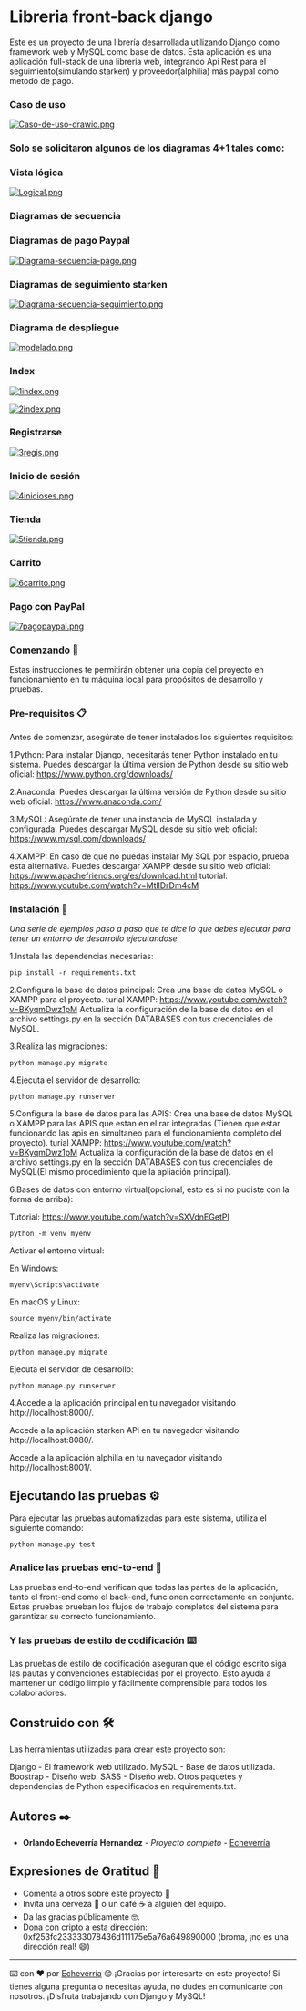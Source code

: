 # Libreria front-back django
Este es un proyecto de una librería desarrollada utilizando Django como framework web y MySQL como base de datos. Esta aplicación es una aplicación full-stack de una libreria web, integrando Api Rest para el seguimiento(simulando starken) y proveedor(alphilia) más paypal como metodo de pago.
### Caso de uso
[![Caso-de-uso-drawio.png](https://i.postimg.cc/fbjxm95F/Caso-de-uso-drawio.png)](https://postimg.cc/sBxQR1k9)

### Solo se solicitaron algunos de los diagramas 4+1 tales como:

### Vista lógica
[![Logical.png](https://i.postimg.cc/mkw9FfwH/Logical.png)](https://postimg.cc/FkYz26wr)

### Diagramas de secuencia

### Diagramas de pago Paypal
[![Diagrama-secuencia-pago.png](https://i.postimg.cc/WzW3v28X/Diagrama-secuencia-pago.png)](https://postimg.cc/N2XY8vWH)

### Diagramas de seguimiento starken
[![Diagrama-secuencia-seguimiento.png](https://i.postimg.cc/tJCTw13s/Diagrama-secuencia-seguimiento.png)](https://postimg.cc/WFCTJ1fV)

### Diagrama de despliegue
[![modelado.png](https://i.postimg.cc/5NDDcB2f/modelado.png)](https://postimg.cc/qzX1yCKF)

### Index
[![1index.png](https://i.postimg.cc/T3WKPLxK/1index.png)](https://postimg.cc/0zPkWNbv)

[![2index.png](https://i.postimg.cc/Hnxx1j3s/2index.png)](https://postimg.cc/JDfmbr99)

### Registrarse
[![3regis.png](https://i.postimg.cc/Hk5Lgq05/3regis.png)](https://postimg.cc/SnS4LtvN)

### Inicio de sesión
[![4inicioses.png](https://i.postimg.cc/8P75yJjZ/4inicioses.png)](https://postimg.cc/qzd4q7cK)

### Tienda
[![5tienda.png](https://i.postimg.cc/Pf3JzzrL/5tienda.png)](https://postimg.cc/mh9TT99R)

### Carrito
[![6carrito.png](https://i.postimg.cc/TPVhrzpG/6carrito.png)](https://postimg.cc/DWz2hYrY)

### Pago con PayPal
[![7pagopaypal.png](https://i.postimg.cc/sX0BXpMZ/7pagopaypal.png)](https://postimg.cc/vgf82xLQ)

### Comenzando 🚀

Estas instrucciones te permitirán obtener una copia del proyecto en funcionamiento en tu máquina local para propósitos de desarrollo y pruebas.

### Pre-requisitos 📋
Antes de comenzar, asegúrate de tener instalados los siguientes requisitos:

1.Python: Para instalar Django, necesitarás tener Python instalado en tu sistema. Puedes descargar la última versión de Python desde su sitio web oficial: https://www.python.org/downloads/

2.Anaconda: Puedes descargar la última versión de Python desde su sitio web oficial: 
https://www.anaconda.com/

3.MySQL: Asegúrate de tener una instancia de MySQL instalada y configurada.
Puedes descargar MySQL desde su sitio web oficial:
https://www.mysql.com/downloads/

4.XAMPP: En caso de que no puedas instalar My SQL por espacio, prueba esta alternativa.
Puedes descargar XAMPP desde su sitio web oficial:
https://www.apachefriends.org/es/download.html
tutorial: https://www.youtube.com/watch?v=MtllDrDm4cM

### Instalación 🔧

_Una serie de ejemplos paso a paso que te dice lo que debes ejecutar para tener un entorno de desarrollo ejecutandose_

1.Instala las dependencias necesarias:

```
pip install -r requirements.txt
```

2.Configura la base de datos principal:
Crea una base de datos MySQL o XAMPP para el proyecto.
turial XAMPP: https://www.youtube.com/watch?v=BKyqmDwz1pM
Actualiza la configuración de la base de datos en el archivo settings.py en la sección DATABASES con tus credenciales de MySQL.

3.Realiza las migraciones:

```
python manage.py migrate
```
4.Ejecuta el servidor de desarrollo:

```
python manage.py runserver
```

5.Configura la base de datos para las APIS:
Crea una base de datos MySQL o XAMPP para las APIS que estan en el rar integradas
(Tienen que estar funcionando las apis en simultaneo para el funcionamiento completo del proyecto).
turial XAMPP: https://www.youtube.com/watch?v=BKyqmDwz1pM
Actualiza la configuración de la base de datos en el archivo settings.py en la sección DATABASES con tus credenciales de MySQL(El mismo procedimiento que la apliación principal).

6.Bases de datos con entorno virtual(opcional, esto es si no pudiste con la forma de arriba):

Tutorial: https://www.youtube.com/watch?v=SXVdnEGetPI
```
python -m venv myenv
```

Activar el entorno virtual:

En Windows:

```
myenv\Scripts\activate
```

En macOS y Linux:

```
source myenv/bin/activate
```

Realiza las migraciones:

```
python manage.py migrate
```

Ejecuta el servidor de desarrollo:

```
python manage.py runserver
```

4.Accede a la aplicación principal en tu navegador visitando http://localhost:8000/.

  Accede a la aplicación starken APi en tu navegador visitando http://localhost:8080/.
  
  Accede a la aplicación alphilia en tu navegador visitando http://localhost:8001/.


## Ejecutando las pruebas ⚙️

Para ejecutar las pruebas automatizadas para este sistema, utiliza el siguiente comando:

```
python manage.py test
```

### Analice las pruebas end-to-end 🔩

Las pruebas end-to-end verifican que todas las partes de la aplicación, tanto el front-end como el back-end, funcionen correctamente en conjunto. Estas pruebas prueban los flujos de trabajo completos del sistema para garantizar su correcto funcionamiento.

### Y las pruebas de estilo de codificación ⌨️

Las pruebas de estilo de codificación aseguran que el código escrito siga las pautas y convenciones establecidas por el proyecto. Esto ayuda a mantener un código limpio y fácilmente comprensible para todos los colaboradores.


## Construido con 🛠️

Las herramientas utilizadas para crear este proyecto son:

Django - El framework web utilizado.
MySQL - Base de datos utilizada.
Boostrap - Diseño web.
SASS - Diseño web.
Otros paquetes y dependencias de Python especificados en requirements.txt.

## Autores ✒️

* **Orlando Echeverría Hernandez** - *Proyecto completo* - [Echeverría](https://github.com/Echeverria29)


## Expresiones de Gratitud 🎁

* Comenta a otros sobre este proyecto 📢
* Invita una cerveza 🍺 o un café ☕ a alguien del equipo. 
* Da las gracias públicamente 🤓.
* Dona con cripto a esta dirección: 0xf253fc233333078436d111175e5a76a649890000 (broma, ¡no es una dirección real! 😄)

---
⌨️ con ❤️ por [Echeverría](https://github.com/Echeverria29) 😊
¡Gracias por interesarte en este proyecto! Si tienes alguna pregunta o necesitas ayuda, no dudes en comunicarte con nosotros. ¡Disfruta trabajando con Django y MySQL!

